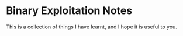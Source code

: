 # Binary Exploitation Notes

This is a collection of things I have learnt, and I hope it is useful to you.

